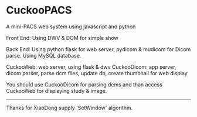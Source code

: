 # CuckooPACS
A mini-PACS web system using javascript and python

Front End:
Using DWV & DOM for simple show

Back End:
Using python  flask for web server, pydicom & mudicom for Dicom parse.
Using MySQL database.


CuckooWeb: web server, using flask & dwv
CuckooDicom: app server, dicom parser, parse dcm files, update db, create thumbnail for web display

You should use CuckooDicom for parsing dcms and than access CuckooWeb for displaying study & image.

-----------
Thanks for XiaoDong supply 'SetWindow' algorithm.